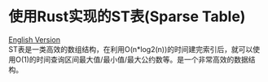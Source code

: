 # 使用Rust实现的ST表(Sparse Table)
[English Version](./ReadMe_en.md)  
ST表是一类高效的数组结构，在利用O(n*log2(n))的时间建完索引后，就可以使用O(1)的时间查询区间最大值/最小值/最大公约数等。是一个非常高效的数据结构。

